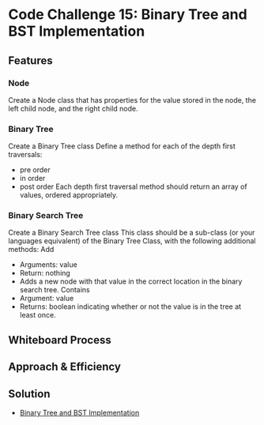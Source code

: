 # Code Challenge 15: Binary Tree and BST Implementation
## Features
### Node
Create a Node class that has properties for the value stored in the node, the left child node, and the right child node.
### Binary Tree
Create a Binary Tree class
Define a method for each of the depth first traversals:
* pre order
* in order
* post order
Each depth first traversal method should return an array of values, ordered appropriately.
### Binary Search Tree
Create a Binary Search Tree class
This class should be a sub-class (or your languages equivalent) of the Binary Tree Class, with the following additional methods:
Add
* Arguments: value
* Return: nothing
* Adds a new node with that value in the correct location in the binary search tree.
Contains
* Argument: value
* Returns: boolean indicating whether or not the value is in the tree at least once.
## Whiteboard Process
<!-- Embedded whiteboard image -->

## Approach & Efficiency
<!-- What approach did you take? Why? What is the Big O space/time for this approach? -->

## Solution
* [ Binary Tree and BST Implementation ](https://github.com/jennisung/data-structures-and-algorithms/tree/main/java/datastructures/lib/src/main/java/datastructures/tree )

